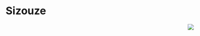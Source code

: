 # Sizouze
<p align="right">
  <img src="https://api.boot.dev/v1/users/public/8591579e-2a12-407e-a91b-3d18c8734a7f/thumbnail" >
</p>
